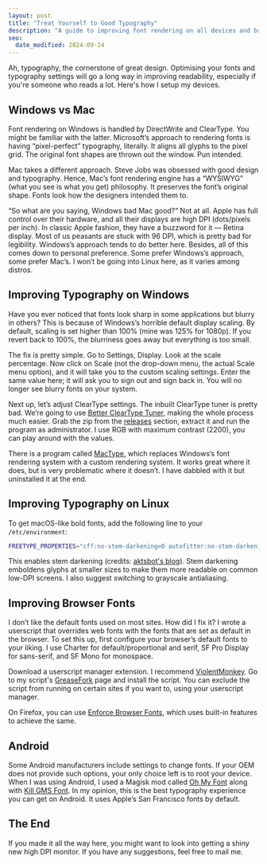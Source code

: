 ```yaml
---
layout: post
title: "Treat Yourself to Good Typography"
description: "A guide to improving font rendering on all devices and browsers."
seo:
  date_modified: 2024-09-24
---
```


Ah, typography, the cornerstone of great design. Optimising your fonts and typography settings will go a long way in improving readability, especially if you're someone who reads a lot. Here's how I setup my devices.

## Windows vs Mac

Font rendering on Windows is handled by DirectWrite and ClearType. You might be familiar with the latter. Microsoft’s approach to rendering fonts is having “pixel-perfect” typography, literally. It aligns all glyphs to the pixel grid. The original font shapes are thrown out the window. Pun intended.

Mac takes a different approach. Steve Jobs was obsessed with good design and typography. Hence, Mac’s font rendering engine has a “WYSIWYG” (what you see is what you get) philosophy. It preserves the font’s original shape. Fonts look how the designers intended them to.

“So what are you saying, Windows bad Mac good?” Not at all. Apple has full control over their hardware, and all their displays are high DPI (dots/pixels per inch). In classic Apple fashion, they have a buzzword for it — Retina display. Most of us peasants are stuck with 96 DPI, which is pretty bad for legibility. Windows’s approach tends to do better here. Besides, all of this comes down to personal preference. Some prefer Windows’s approach, some prefer Mac’s. I won’t be going into Linux here, as it varies among distros.

## Improving Typography on Windows

Have you ever noticed that fonts look sharp in some applications but blurry in others? This is because of Windows’s horrible default display scaling. By default, scaling is set higher than 100% (mine was 125% for 1080p). If you revert back to 100%, the blurriness goes away but everything is too small.

The fix is pretty simple. Go to Settings, Display. Look at the scale percentage. Now click on Scale (not the drop-down menu, the actual Scale menu option), and it will take you to the custom scaling settings. Enter the same value here; it will ask you to sign out and sign back in. You will no longer see blurry fonts on your system.

Next up, let’s adjust ClearType settings. The inbuilt ClearType tuner is pretty bad. We’re going to use [Better ClearType Tuner](https://github.com/bp2008/BetterClearTypeTuner/), making the whole process much easier. Grab the zip from the [releases](https://github.com/bp2008/BetterClearTypeTuner/releases/tag/1.4.0.2) section, extract it and run the program as administrator. I use RGB with maximum contrast (2200), you can play around with the values.

There is a program called [MacType](https://github.com/snowie2000/mactype), which replaces Windows’s font rendering system with a custom rendering system. It works great where it does, but is very problematic where it doesn’t. I have dabbled with it but uninstalled it at the end.

## Improving Typography on Linux

To get macOS-like bold fonts, add the following line to your `/etc/environment`:

```bash
FREETYPE_PROPERTIES="cff:no-stem-darkening=0 autofitter:no-stem-darkening=0"
```

This enables stem darkening (credits: [aktsbot's blog](https://blog.aktsbot.in/no-more-blurry-fonts.html)). Stem darkening emboldens glyphs at smaller sizes to make them more readable on common low-DPI screens. I also suggest switching to grayscale antialiasing.

## Improving Browser Fonts

I don’t like the default fonts used on most sites. How did I fix it? I wrote a userscript that overrides web fonts with the fonts that are set as default in the browser. To set this up, first configure your browser’s default fonts to your liking. I use Charter for default/proportional and serif, SF Pro Display for sans-serif, and SF Mono for monospace.

Download a userscript manager extension. I recommend [ViolentMonkey](https://violentmonkey.github.io/). Go to my script's [GreaseFork](https://greasyfork.org/en/scripts/496839-default-fonts) page and install the script. You can exclude the script from running on certain sites if you want to, using your userscript manager.

On Firefox, you can use [Enforce Browser Fonts](https://addons.mozilla.org/en-US/firefox/addon/enforce-browser-fonts/), which uses built-in features to achieve the same.

## Android

Some Android manufacturers include settings to change fonts. If your OEM does not provide such options, your only choice left is to root your device. When I was using Android, I used a Magisk mod called [Oh My Font](https://gitlab.com/nongthaihoang/oh_my_font) along with [Kill GMS Font](https://github.com/MrCarb0n/killgmsfont). In my opinion, this is the best typography experience you can get on Android. It uses Apple’s San Francisco fonts by default.

## The End

If you made it all the way here, you might want to look into getting a shiny new high DPI monitor. If you have any suggestions, feel free to mail me.

